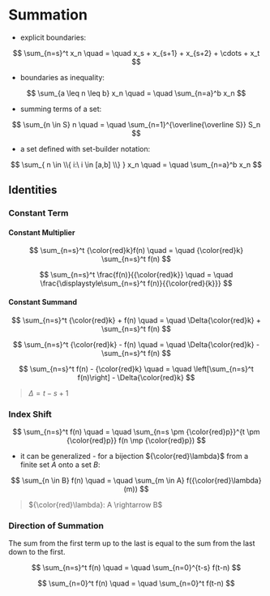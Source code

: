 # Summation

- explicit boundaries:

$$
\sum_{n=s}^t x_n
\quad = \quad
x_s + x_{s+1} + x_{s+2} + \cdots + x_t
$$

- boundaries as inequality:

$$
\sum_{a \leq n \leq b} x_n
\quad = \quad
\sum_{n=a}^b x_n
$$

- summing terms of a set:

$$
\sum_{n \in S} n
\quad = \quad
\sum_{n=1}^{\overline{\overline S}} S_n
$$

- a set defined with set-builder notation:

$$
\sum_{ n \in \\{ i:\ i \in [a,b] \\} }
x_n
\quad = \quad
\sum_{n=a}^b x_n
$$

## Identities

### Constant Term

#### Constant Multiplier

$$
\sum_{n=s}^t {\color{red}k}f(n)
\quad = \quad
{\color{red}k} \sum_{n=s}^t f(n)
$$

$$
\sum_{n=s}^t \frac{f(n)}{{\color{red}k}}
\quad = \quad
\frac{\displaystyle\sum_{n=s}^t f(n)}{{\color{red}{k}}}
$$

#### Constant Summand

$$
\sum_{n=s}^t {\color{red}k} + f(n)
\quad = \quad
\Delta{\color{red}k} +
\sum_{n=s}^t f(n)
$$

$$
\sum_{n=s}^t {\color{red}k} - f(n)
\quad = \quad
\Delta{\color{red}k} -
\sum_{n=s}^t f(n)
$$

$$
\sum_{n=s}^t f(n) - {\color{red}k}
\quad = \quad
\left[\sum_{n=s}^t f(n)\right] -
\Delta{\color{red}k}
$$

> $\Delta = t-s+1$

### Index Shift

$$
\sum_{n=s}^t f(n)
\quad = \quad
\sum_{n=s \pm {\color{red}p}}^{t \pm {\color{red}p}}
f(n \mp {\color{red}p})
$$

- it can be generalized - for a bijection ${\color{red}\lambda}$ from a finite set $A$ onto a set $B$:

$$
\sum_{n \in B} f(n)
\quad = \quad
\sum_{m \in A} f({\color{red}\lambda}(m))
$$

> ${\color{red}\lambda}: A \rightarrow B$

### Direction of Summation

The sum from the first term up to the last is equal to the sum from the last down to the first.

$$
\sum_{n=s}^t f(n)
\quad = \quad
\sum_{n=0}^{t-s} f(t-n)
$$

$$
\sum_{n=0}^t f(n)
\quad = \quad
\sum_{n=0}^t f(t-n)
$$



